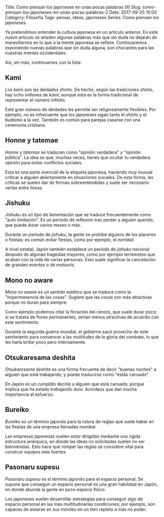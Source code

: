 Title: Como piensan los japoneses en unas pocas palabras (II)
Slug: como-piensan-los-japoneses-en-unas-pocas-palabras-2
Date: 2017-09-25 10:00
Category: Filosofía
Tags: pensar, ideas, japoneses
Series: Como piensan los japoneses



Ya pretendimos entender la cultura japonesa en un artículo anterior. En este nuevo artículo se añaden algunas palabras más que sin duda no dejarán de maravillarnos en lo que a la mente japonesa se refiere. Continuaremos exponiendo nuevas palabras que sin duda alguna, son chocantes para las nuestras mentes occidentales.

Así, sin más, continuamos con la lista:

## Kami

Los *kami* son las deidades *shinto*. De hecho, según las tradiciones *shinto*, hay ocho millones de *kami*; aunque esta es la forma tradicional de representar el número infinito.

Este gran número de deidades les permite ser religiosamente flexibles. Por ejemplo, no es infrecuente que los japoneses sigan tanto el *shinto* y el budismo a la vez. También es común para parejas casarse con una ceremonia cristiana.

## Honne y tatemae

*Honne* y *tatemae* se traducen como "opinión verdadera" y "opinión pública". La idea es que, muchas veces, tienes que ocultar tu verdadera opinión para evitar conflictos sociales.

Esta es una parte esencial de la etiqueta japonesa, haciendo muy inusual criticar a alguien abiertamente en situaciones sociales. De esta forma, las críticas se suelen dar de formas sobreentendidas y suele ser necesario verlas entre líneas.

## Jishuku

*Jishuku* es un tipo de lamentación que se traduce frecuentemente como "auto limitación". Es un periodo de reflexión tras perder a alguien querido, que puede durar varios meses o más.

Durante un periodo de *jishuku*, la gente se prohíbe algunos de los placeres o fiestas; es común evitar fiestas, como por ejemplo, el *nomikai*.

A nivel estatal, Japón también establece un periodo de *jishuku* nacional después de algunas tragedias mayores, como por ejemplo terremotos que acaban con la vida de varias personas. Esto suele significar la cancelación de grandes eventos o de *matsuris*.

## Mono no aware

*Mono no aware* es un sentido estético que se traduce como la "impermanencia de las cosas". Sugiere que las cosas son más atractivas porque no duran para siempre.

Como ejemplo podemos citar la floración del cerezo, que suele durar poco; si se tratara de flores permanentes, serían menos atractivas de acuerdo con este sentimiento.

Durante la segunda guerra mundial, el gobierno sacó provecho de este sentimiento para convencer a las multitudes de la gloria del combate, lo que les haría brillar poco pero intensamente.

## Otsukaresama deshita

*Otsukaresama deshita* es una forma frecuente de decir "buenas noches" a alguien que está trabajando, y puede traducirse como "estás cansado".

En Japón es un cumplido decirle a alguien que está cansado, porque implica que ha estado trabajando duro. Acordaos que dan mucha importancia al esfuerzo.

## Bureiko

*Bureiko* es un término japonés para la rotura de reglas que suele haber en las fiestas de una empresa llamadas *nomikai*.

Las empresas japonesas suelen estar dirigidas mediante una rígida estructura jerárquica, en donde las ideas no solicitadas suelen no ser bienvenidas. Esto hace que romper las reglas se considere vital para construir equipos más fuertes.

## Pasonaru supesu

*Pasonaru supesu* es el término japonés para el espacio personal. Se supone que conseguir un espacio personal es una gran habilidad en Japón, en donde abunda la gente en poco espacio físico.

Los japoneses suelen desarrollar estrategias para conseguir algo de espacio personal en las más multitudinarias condiciones; por ejemplo, son capaces de aislarse en sus móviles en un tren repleto a más no poder.
